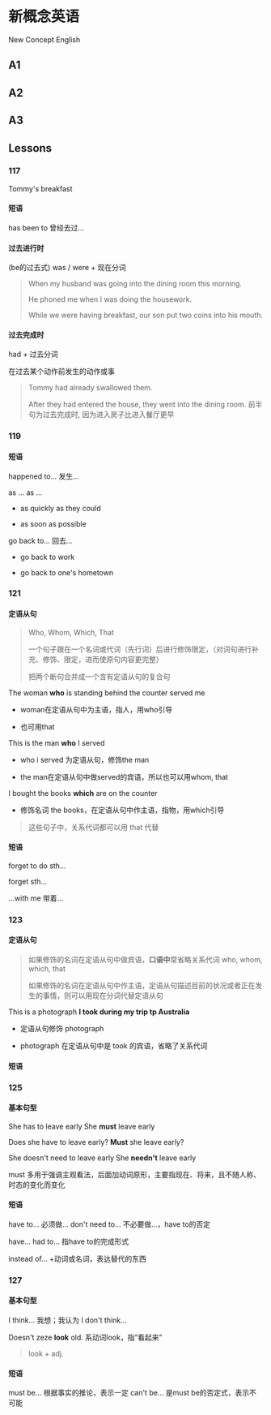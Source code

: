 # 新概念英语

New Concept English

## A1

## A2

## A3

## Lessons

### 117

Tommy's breakfast

#### 短语

has been to 曾经去过...

#### 过去进行时

(be的过去式) was / were + 现在分词

> When my husband was going into the dining room this morning.
> 
> He phoned me when I was doing the housework.
> 
> While we were having breakfast, our son put two coins into his mouth.

#### 过去完成时

had + 过去分词

在过去某个动作前发生的动作或事

> Tommy had already swallowed them. 
> 
> After they had entered the house, they went into the dining room.
> 前半句为过去完成时, 因为进入房子比进入餐厅更早

### 119

#### 短语

happened to... 发生...

as ... as ...

- as quickly as they could

- as soon as possible

go back to... 回去...

- go back to work

- go back to one's hometown

### 121

#### 定语从句

> Who, Whom, Which, That
> 
> 一个句子跟在一个名词或代词（先行词）后进行修饰限定，（对词句进行补充、修饰、限定，进而使原句内容更完整）
> 
> 把两个断句合并成一个含有定语从句的复合句

The woman **who** is standing behind the counter served me

- woman在定语从句中为主语，指人，用who引导

- 也可用that

This is the man **who** I served

- who i served 为定语从句，修饰the man

- the man在定语从句中做served的宾语，所以也可以用whom, that

I  bought the books **which** are on the counter

- 修饰名词 the books，在定语从句中作主语，指物，用which引导

> 这些句子中，关系代词都可以用 that 代替

#### 短语

forget to do sth...  

forget sth...

...with me 带着... 

### 123

#### 定语从句

> 如果修饰的名词在定语从句中做宾语，**口语中**常省略关系代词 who, whom, which, that
> 
> 如果修饰的名词在定语从句中作主语，定语从句描述目前的状况或者正在发生的事情，则可以用现在分词代替定语从句

This is a photograph **I took during my trip tp Australia**

- 定语从句修饰 photograph

- photograph 在定语从句中是 took 的宾语，省略了关系代词

#### 短语

### 125

#### 基本句型

She has to leave early
She **must** leave early

Does she have to leave early?
**Must** she leave early?

She doesn't need to leave early
She **needn't** leave early

must 多用于强调主观看法，后面加动词原形，主要指现在、将来，且不随人称、时态的变化而变化

#### 短语

have to... 必须做...
don't need to... 不必要做...，have to的否定

have... had to... 指have to的完成形式

instead of... +动词或名词，表达替代的东西

### 127

#### 基本句型

I think... 我想；我认为
I don't think... 

Doesn't zeze **look** old. 系动词look，指“看起来”

> look + adj.

#### 短语

must be... 根据事实的推论，表示一定
can't be... 是must be的否定式，表示不可能
